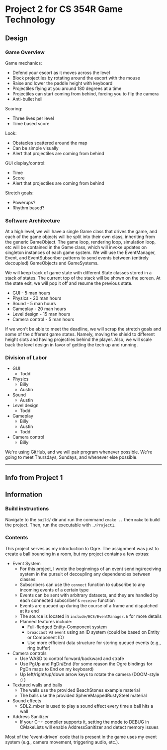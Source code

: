 # Project 2 for CS 354R Game Technology

## Design
### Game Overview
Game mechanics:
- Defend your escort as it moves across the level
- Block projectiles by rotating around the escort with the mouse
- Raise and lower the paddle height with keyboard
- Projectiles flying at you around 180 degrees at a time
- Projectiles can start coming from behind, forcing you to flip the camera 
- Anti-bullet hell

Scoring:
- Three lives per level
- Time based score

Look:
- Obstacles scattered around the map
- Can be simple visually
- Alert that projectiles are coming from behind

GUI display/control:
- Time
- Score
- Alert that projectiles are coming from behind

Stretch goals:
- Powerups?
- Rhythm based?

### Software Architecture

At a high level, we will have a single Game class that drives the game, and each of the game objects will be split into their own class, inheriting from the generic GameObject. The game loop, rendering loop, simulation loop, etc will be contained in the Game class, which will invoke updates on singleton instances of each game system. We will use the EventManager, Event, and EventSubscriber patterns to send events between (entirely decoupled) GameObjects and GameSystems.

We will keep track of game state with different State classes stored in a stack of states. The current top of the stack will be shown on the screen. At the state exit, we will pop it off and resume the previous state.

- GUI - 5 man hours
- Physics - 20 man hours
- Sound - 5 man hours
- Gameplay - 20 man hours
- Level design - 15 man hours
- Camera control - 5 man hours

If we won't be able to meet the deadline, we will scrap the stretch goals and some of the different game states. Namely, moving the shield to different height slots and having projectiles behind the player. Also, we will scale back the level design in favor of getting the tech up and running.

### Division of Labor
- GUI
    - Todd
- Physics
    - Billy
    - Austin
- Sound
    - Austin
- Level design
    - Todd
- Gameplay
    - Billy
    - Austin
    - Todd
- Camera control
    - Billy

We're using GitHub, and we will pair program whenever possible.
We're going to meet Thursdays, Sundays, and whenever else possible.

------------------------------------------
## Info from Project 1


## Information
### Build instructions
Navigate to the `build/` dir and run the command `cmake ..` then `make` to build the project. Then, run the executable with `./Project1`.

### Contents
This project serves as my introduction to Ogre. The assignment was just to create a ball bouncing in a room, but my project contains a few extras:
- Event System
	- For this project, I wrote the beginnings of an event sending/receiving system in the pursuit of decoupling any dependencies between classes
	- Subscribers can use the `connect` function to subscribe to any incoming events of a certain type
	- Events can be sent with arbitrary datasets, and they are handled by each connected subscriber's `receive` function
	- Events are queued up during the course of a frame and dispatched at its end
	- The source is located in `include/ECS/EventManager.h` for more details
	- Planned features include:
		- Full-fledged Entity-Component system
		- `broadcast` vs `event` using an ID system (could be based on Entity or Component ID)
		- Use more efficient data structure for storing queued events (e.g., ring buffer)
- Camera controls
	- Use WASD to control forward/backward and strafe
	- Use PgUp and PgDn/End (for some reason the Ogre bindings for PgDn maps to End on my keyboard)
	- Up left/right/up/down arrow keys to rotate the camera (DOOM-style :) )
- Textured walls and balls
	- The walls use the provided BeachStones example material
	- The balls use the provided SphereMappedRustySteel material
- Sound effects
	- SDL2\_mixer is used to play a sound effect every time a ball hits a wall
- Address Sanitizer
    - If your C++ compiler supports it, setting the mode to DEBUG in CMakeLists will enable AddressSanitizer and detect memory issues

Most of the 'event-driven' code that is present in the game uses my event system (e.g., camera movement, triggering audio, etc.).
